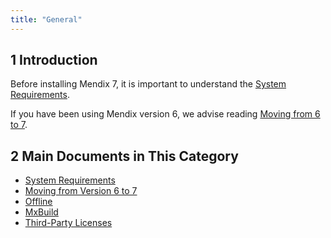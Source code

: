 ```yaml
---
title: "General"
---
```


## 1 Introduction

Before installing Mendix 7, it is important to understand the [System Requirements](system-requirements).

If you have been using Mendix version 6, we advise reading [Moving from 6 to 7](moving-from-6-to-7).

## 2 Main Documents in This Category

* [System Requirements](system-requirements)
* [Moving from Version 6 to 7](moving-from-6-to-7)
* [Offline](offline)
* [MxBuild](mxbuild)
* [Third-Party Licenses](third-party-licenses)
